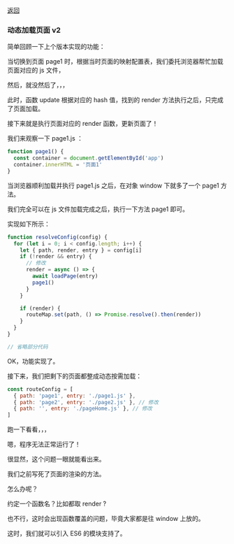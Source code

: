 [返回](/README.md)

### 动态加载页面 v2

简单回顾一下上个版本实现的功能：

当切换到页面 page1 时，根据当时页面的映射配置表，我们委托浏览器帮忙加载页面对应的 js 文件，

然后，就没然后了，，，

此时，函数 update 根据对应的 hash 值，找到的 render 方法执行之后，只完成了页面加载。

接下来就是执行页面对应的 render 函数，更新页面了！

我们来观察一下 page1.js ：

```js
function page1() {
  const container = document.getElementById('app')
  container.innerHTML = '页面1'
}
```

当浏览器顺利加载并执行 page1.js 之后，在对象 window 下就多了一个 page1 方法。

我们完全可以在 js 文件加载完成之后，执行一下方法 page1 即可。

实现如下所示：

```js
function resolveConfig(config) {
  for (let i = 0; i < config.length; i++) {
    let { path, render, entry } = config[i]
    if (!render && entry) {
      // 修改
      render = async () => {
        await loadPage(entry)
        page1()
      }
    }

    if (render) {
      routeMap.set(path, () => Promise.resolve().then(render))
    }
  }
}

// 省略部分代码
```

OK，功能实现了。

接下来，我们把剩下的页面都整成动态按需加载：

```js
const routeConfig = [
  { path: 'page1', entry: './page1.js' },
  { path: 'page2', entry: './page2.js' }, // 修改
  { path: '', entry: './pageHome.js' }, // 修改
]
```

跑一下看看，，，

嗯，程序无法正常运行了！

很显然，这个问题一眼就能看出来。

我们之前写死了页面的渲染的方法。

怎么办呢？

约定一个函数名？比如都取 render ?

也不行，这时会出现函数覆盖的问题，毕竟大家都是往 window 上放的。

这时，我们就可以引入 ES6 的模块支持了。
